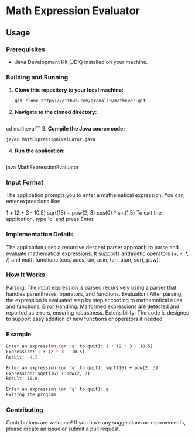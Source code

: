 # Math Expression Evaluator

## Usage

### Prerequisites

- Java Development Kit (JDK) installed on your machine.

### Building and Running

1. **Clone this repository to your local machine:**
   ```bash
   git clone https://github.com/aramali0/matheval.git
   ```
2. **Navigate to the cloned directory:**
   ```bash
cd matheval```
3. **Compile the Java source code:**
   ```bash
javac MathExpressionEvaluator.java
```
4. **Run the application:**
   ```bash
java MathExpressionEvaluator

### Input Format
The application prompts you to enter a mathematical expression. You can enter expressions like:

1 + (2 * 3 - 10.5)
sqrt(16) + pow(2, 3)
cos(0) * sin(1.5)
To exit the application, type 'q' and press Enter.

### Implementation Details
The application uses a recursive descent parser approach to parse and evaluate mathematical expressions. It supports arithmetic operators (+, -, *, /) and math functions (cos, acos, sin, asin, tan, atan, sqrt, pow).

### How It Works
Parsing: The input expression is parsed recursively using a parser that handles parentheses, operators, and functions.
Evaluation: After parsing, the expression is evaluated step by step according to mathematical rules and functions.
Error Handling: Malformed expressions are detected and reported as errors, ensuring robustness.
Extensibility: The code is designed to support easy addition of new functions or operators if needed.
### Example
 ```bash
Enter an expression (or 'q' to quit): 1 + (2 * 3 - 10.5)
Expression: 1 + (2 * 3 - 10.5)
Result: -4.5

Enter an expression (or 'q' to quit): sqrt(16) + pow(2, 3)
Expression: sqrt(16) + pow(2, 3)
Result: 10.0

Enter an expression (or 'q' to quit): q
Exiting the program.
```

### Contributing
Contributions are welcome! If you have any suggestions or improvements, please create an issue or submit a pull request.

